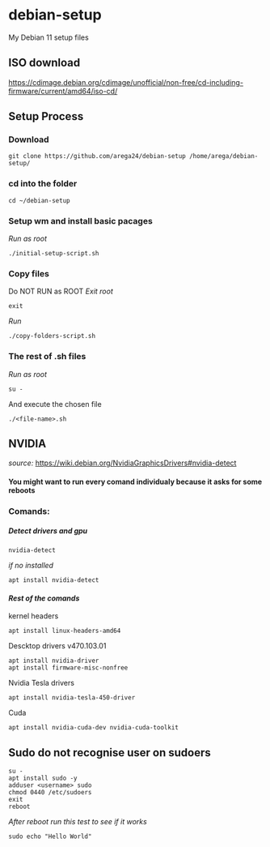 # debian-setup
My Debian 11 setup files

## ISO download
https://cdimage.debian.org/cdimage/unofficial/non-free/cd-including-firmware/current/amd64/iso-cd/

## Setup Process

### Download
```
git clone https://github.com/arega24/debian-setup /home/arega/debian-setup/
```

### cd into the folder
```
cd ~/debian-setup
```

### Setup wm and install basic pacages
_Run as root_
```
./initial-setup-script.sh
```
### Copy files
Do NOT RUN as ROOT
_Exit root_
```
exit
```
_Run_
```
./copy-folders-script.sh
```

### The rest of .sh files
_Run as root_
```
su -
```
And execute the chosen file
```
./<file-name>.sh
```

## NVIDIA
_source:_ https://wiki.debian.org/NvidiaGraphicsDrivers#nvidia-detect
#### You might want to run every comand individualy because it asks for some reboots
### Comands:
##### _Detect drivers and gpu_
```
nvidia-detect
```
_if no installed_
```
apt install nvidia-detect
```

#### _Rest of the comands_
kernel headers
```
apt install linux-headers-amd64
```
Descktop drivers v470.103.01
```
apt install nvidia-driver
apt install firmware-misc-nonfree
```
Nvidia Tesla drivers
```
apt install nvidia-tesla-450-driver
```
Cuda
```
apt install nvidia-cuda-dev nvidia-cuda-toolkit
```


## Sudo do not recognise user on sudoers
```
su -
apt install sudo -y
adduser <username> sudo
chmod 0440 /etc/sudoers
exit
reboot
```
_After reboot run this test to see if it works_
```
sudo echo "Hello World"
```




